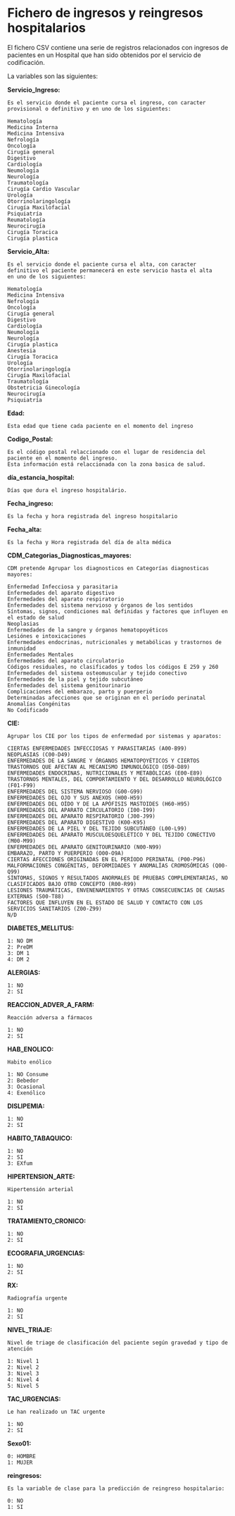 # Fichero de ingresos y reingresos hospitalarios

El fichero CSV contiene una serie de registros relacionados con ingresos de pacientes en un Hospital que han sido obtenidos por el servicio de codificación.

La variables son las siguientes:

**Servicio_Ingreso:** 

	Es el servicio donde el paciente cursa el ingreso, con caracter provisional o definitivo y en uno de los siguientes:

	Hematología
	Medicina Interna
	Medicina Intensiva
	Nefrología
	Oncología
	Cirugía general
	Digestivo
	Cardiología
	Neumología
	Neurología
	Traumatología
	Cirugía Cardio Vascular
	Urología
	Otorrinolaringología
	Cirugía Maxilofacial
	Psiquiatría
	Reumatología
	Neurocirugía
	Cirugía Toracica
	Cirugía plastica


**Servicio_Alta:**

	Es el servicio donde el paciente cursa el alta, con caracter definitivo el paciente permanecerá en este servicio hasta el alta
	en uno de los siguientes:

	Hematología
	Medicina Intensiva
	Nefrología
	Oncología
	Cirugía general
	Digestivo
	Cardiología
	Neumología
	Neurología
	Cirugía plastica
	Anestesia 
	Cirugía Toracica
	Urología
	Otorrinolaringología
	Cirugía Maxilofacial
	Traumatología
	Obstetricia Ginecología
	Neurocirugía
	Psiquiatría


**Edad:**

	Esta edad que tiene cada paciente en el momento del ingreso


**Codigo_Postal:**

	Es el código postal relaccionado con el lugar de residencia del paciente en el momento del ingreso. 
	Esta información está relaccionada con la zona basica de salud.


**día_estancia_hospital:**

	Días que dura el ingreso hospitalário.


**Fecha_ingreso:**

	Es la fecha y hora registrada del ingreso hospitalario

**Fecha_alta:**

	Es la fecha y Hora registrada del día de alta médica


**CDM_Categorias_Diagnosticas_mayores:**

	CDM pretende Agrupar los diagnosticos en Categorías diagnosticas mayores:
	
	Enfermedad Infecciosa y parasitaria
	Enfermedades del aparato digestivo
	Enfermedades del aparato respiratorio
	Enfermedades del sistema nervioso y órganos de los sentidos
	Síntomas, signos, condiciones mal definidas y factores que influyen en el estado de salud
	Neoplasias
	Enfermedades de la sangre y órganos hematopoyéticos
	Lesiónes e intoxicaciones
	Enfermedades endocrinas, nutricionales y metabólicas y trastornos de inmunidad
	Enfermedades Mentales
	Enfermedades del aparato circulatorio
	Códigos residuales, no clasificados y todos los códigos E 259 y 260
	Enfermedades del sistema osteomuscular y tejido conectivo
	Enfermedades de la piel y tejido subcutáneo
	Enfermedades del sistema genitourinario
	Complicaciones del embarazo, parto y puerperio
	Determinadas afecciones que se originan en el período perinatal
	Anomalías Congénitas
	No Codificado


**CIE:**

	Agrupar los CIE por los tipos de enfermedad por sistemas y aparatos:
	
	CIERTAS ENFERMEDADES INFECCIOSAS Y PARASITARIAS (A00-B99)
	NEOPLASIAS (C00-D49)
	ENFERMEDADES DE LA SANGRE Y ÓRGANOS HEMATOPOYÉTICOS Y CIERTOS TRASTORNOS QUE AFECTAN AL MECANISMO INMUNOLÓGICO (D50-D89)
	ENFERMEDADES ENDOCRINAS, NUTRICIONALES Y METABÓLICAS (E00-E89)
	TRASTORNOS MENTALES, DEL COMPORTAMIENTO Y DEL DESARROLLO NEUROLÓGICO (F01-F99)
	ENFERMEDADES DEL SISTEMA NERVIOSO (G00-G99)
	ENFERMEDADES DEL OJO Y SUS ANEXOS (H00-H59)
	ENFERMEDADES DEL OÍDO Y DE LA APÓFISIS MASTOIDES (H60-H95)
	ENFERMEDADES DEL APARATO CIRCULATORIO (I00-I99)
	ENFERMEDADES DEL APARATO RESPIRATORIO (J00-J99)
	ENFERMEDADES DEL APARATO DIGESTIVO (K00-K95)
	ENFERMEDADES DE LA PIEL Y DEL TEJIDO SUBCUTÁNEO (L00-L99)
	ENFERMEDADES DEL APARATO MUSCULOESQUELÉTICO Y DEL TEJIDO CONECTIVO (M00-M99)
	ENFERMEDADES DEL APARATO GENITOURINARIO (N00-N99)
	EMBARAZO, PARTO Y PUERPERIO (O00-O9A)
	CIERTAS AFECCIONES ORIGINADAS EN EL PERÍODO PERINATAL (P00-P96)
	MALFORMACIONES CONGÉNITAS, DEFORMIDADES Y ANOMALÍAS CROMOSÓMICAS (Q00-Q99)
	SÍNTOMAS, SIGNOS Y RESULTADOS ANORMALES DE PRUEBAS COMPLEMENTARIAS, NO CLASIFICADOS BAJO OTRO CONCEPTO (R00-R99)
	LESIONES TRAUMÁTICAS, ENVENENAMIENTOS Y OTRAS CONSECUENCIAS DE CAUSAS EXTERNAS (S00-T88)
	FACTORES QUE INFLUYEN EN EL ESTADO DE SALUD Y CONTACTO CON LOS SERVICIOS SANITARIOS (Z00-Z99)
	N/D


**DIABETES_MELLITUS:**

	1: NO DM
	2: PreDM
	3: DM 1
	4: DM 2


**ALERGIAS:**

	1: NO
	2: SI

**REACCION_ADVER_A_FARM:**

	Reacción adversa a fármacos
	
	1: NO
	2: SI

**HAB_ENOLICO:**

	Habito enólico
	
	1: NO Consume
	2: Bebedor
	3: Ocasional
	4: Exenólico


**DISLIPEMIA:**

	1: NO
	2: SI

**HABITO_TABAQUICO:**

	1: NO
	2: SI	
	3: EXfum

**HIPERTENSION_ARTE:**

	Hipertensión arterial
	
	1: NO
	2: SI

**TRATAMIENTO_CRONICO:**

	1: NO
	2: SI

**ECOGRAFIA_URGENCIAS:**

	1: NO
	2: SI

**RX:**

	Radiografía urgente
	
	1: NO
	2: SI
	
**NIVEL_TRIAJE:**

	Nivel de triage de clasificación del paciente según gravedad y tipo de atención
	
	1: Nivel 1
	2: Nivel 2
	3: Nivel 3
	4: Nivel 4
	5: Nivel 5

**TAC_URGENCIAS:**

	Le han realizado un TAC urgente
	
	1: NO
	2: SI

**Sexo01:**
	
	0: HOMBRE
	1: MUJER

**reingresos:**

	Es la variable de clase para la predicción de reingreso hospitalario:
	
	0: NO
	1: SI
